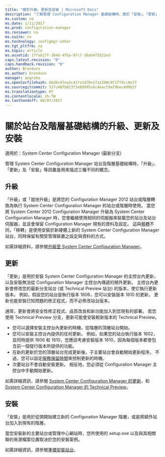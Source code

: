 ```yaml
---
title: "關於升級、更新及安裝 | Microsoft Docs"
description: "了解管理 Configuration Manager 基礎結構時，關於「安裝」、「更新」及「升級」等詞彙之間的差異。"
ms.custom: na
ms.date: 1/11/2017
ms.prod: configuration-manager
ms.reviewer: na
ms.suite: na
ms.technology: configmgr-other
ms.tgt_pltfrm: na
ms.topic: article
ms.assetid: 17fab17f-304d-4f6a-87c7-30ab4f5521ed
caps.latest.revision: "0"
caps.handback.revision: "0"
author: Brenduns
ms.author: brenduns
manager: angrobe
ms.openlocfilehash: 6bd6cd7ea3c41fa1d70e17a1290c9f1f74cc9e37
ms.sourcegitcommit: 51fc48fb023f1e8d995c6c4eacfda7dbec4d0b2f
ms.translationtype: HT
ms.contentlocale: zh-TW
ms.lasthandoff: 08/07/2017
---
```

# <a name="about-upgrade-update-and-install-for-site-and-hierarchy-infrastructure"></a>關於站台及階層基礎結構的升級、更新及安裝

適用於：System Center Configuration Manager (最新分支)


管理 System Center Configuration Manager 站台及階層基礎結構時，「升級」、「更新」及「安裝」等詞彙是用來描述三種不同的概念。

## <a name="upgrade"></a>升級
「升級」或「就地升級」是將您的 Configuration Manager 2012 站台或階層轉換為執行 System Center Configuration Manager 的站台或階層時使用。
當您將 System Center 2012 Configuration Manager 升級為 System Center Configuration Manager 時，您會繼續使用相同的伺服器來裝載您的站台及站台伺服器，並且會保留 Configuration Manager 現有的資料及設定。  這與[移轉](/sccm/core/migration/migrate-data-between-hierarchies)不同，「移轉」是使用安裝於新硬體上新的 System Center Configuration Manager 站台，同時保留有關受管理裝置之設定與資料的方式。

如需詳細資料，請參閱[升級至 System Center Configuration Manager](/sccm/core/servers/deploy/install/upgrade-to-configuration-manager)。



## <a name="update"></a>更新
「更新」是用於安裝 System Center Configuration Manager 的主控台內更新，以及安裝無法從 Configuration Manager 主控台內傳遞的頻外更新。 主控台內更新會修改您的最新分支站台 (或 Technical Preview 站台) 的版本，使它執行更新版本。 例如，假設您的站台是執行版本 1606，您可以安裝版本 1610 的更新。 更新也能安裝已知問題的修正程式，而不必修改站台版本。      

通常，更新會將安全性修正程式、品質改良和新功能加入到您現有的部署。 若您使用 Technical Preview 分支，更新可能會安裝較新版本的 Technical Preview。
-   您可以選擇安裝主控台內更新的時機，從階層的頂層站台開始。
- 您可以安裝主控台內提供的任何更新。 例如，如果您的站台執行版本 1602，並同時提供 1606 和 1610，您應該考慮安裝版本 1610，因為每個版本都會包含前一個發行版本所提供的功能。
- 在新的更新於您的頂層站台完成更新後，子主要站台會自動開始更新程序。 不過，您可以設定[服務保留時間](/sccm/core/servers/manage/install-in-console-updates#a-namebkmkservicewindowa-service-windows-for-site-servers)來控制更新的時機。
- 次要站台不會自動安裝更新。 相反地，您必須從 Configuration Manager 主控台中手動開始更新。

如需詳細資訊，請參閱 [System Center Configuration Manager 的更新](/sccm/core/servers/manage/updates)，和 [System Center Configuration Manager 的 Technical Preview](/sccm/core/get-started/technical-preview)。



## <a name="install"></a>安裝
「安裝」是用於從頭開始建立新的 Configuration Manager 階層，或是將額外站台加入到現有的階層。  

當您安裝新的主要站台或管理中心網站時，您所使用的 setup.exe 以及與其相關聯的來源檔案位置取決於您的安裝案例。

如需詳細資訊，請參閱[準備安裝站台](/sccm/core/servers/deploy/install/prepare-to-install-sites)。
